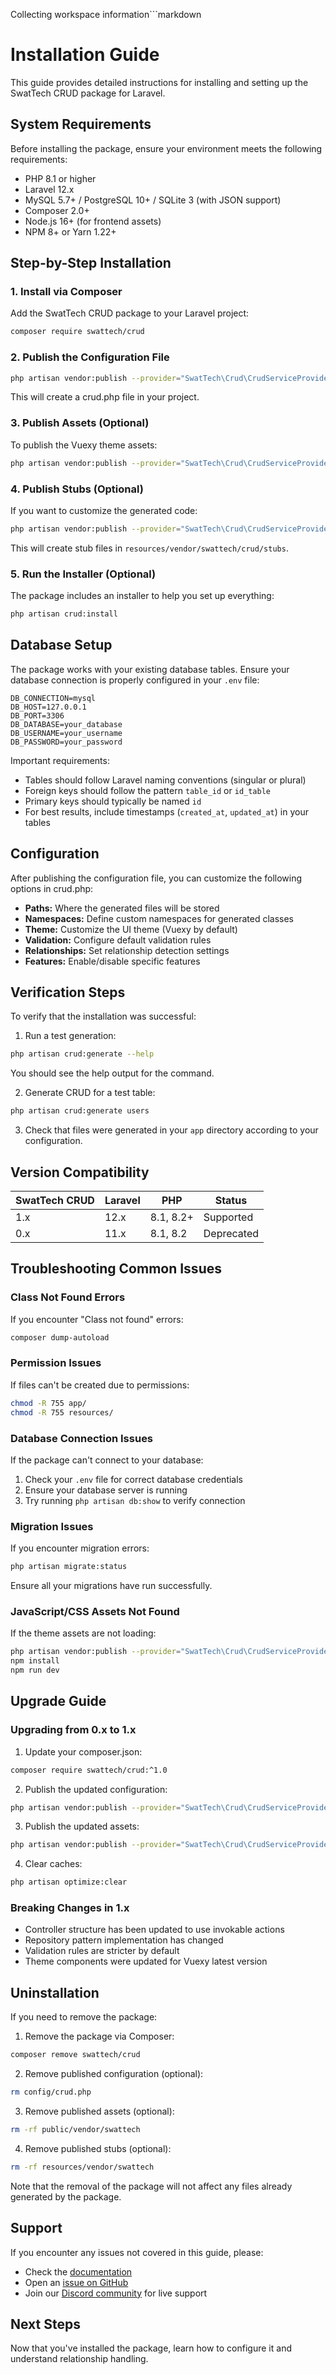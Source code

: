 Collecting workspace information```markdown
# Installation Guide

This guide provides detailed instructions for installing and setting up the SwatTech CRUD package for Laravel.

## System Requirements

Before installing the package, ensure your environment meets the following requirements:

- PHP 8.1 or higher
- Laravel 12.x
- MySQL 5.7+ / PostgreSQL 10+ / SQLite 3 (with JSON support)
- Composer 2.0+
- Node.js 16+ (for frontend assets)
- NPM 8+ or Yarn 1.22+

## Step-by-Step Installation

### 1. Install via Composer

Add the SwatTech CRUD package to your Laravel project:

```bash
composer require swattech/crud
```

### 2. Publish the Configuration File

```bash
php artisan vendor:publish --provider="SwatTech\Crud\CrudServiceProvider" --tag="config"
```

This will create a crud.php file in your project.

### 3. Publish Assets (Optional)

To publish the Vuexy theme assets:

```bash
php artisan vendor:publish --provider="SwatTech\Crud\CrudServiceProvider" --tag="assets"
```

### 4. Publish Stubs (Optional)

If you want to customize the generated code:

```bash
php artisan vendor:publish --provider="SwatTech\Crud\CrudServiceProvider" --tag="stubs"
```

This will create stub files in `resources/vendor/swattech/crud/stubs`.

### 5. Run the Installer (Optional)

The package includes an installer to help you set up everything:

```bash
php artisan crud:install
```

## Database Setup

The package works with your existing database tables. Ensure your database connection is properly configured in your `.env` file:

```
DB_CONNECTION=mysql
DB_HOST=127.0.0.1
DB_PORT=3306
DB_DATABASE=your_database
DB_USERNAME=your_username
DB_PASSWORD=your_password
```

Important requirements:

- Tables should follow Laravel naming conventions (singular or plural)
- Foreign keys should follow the pattern `table_id` or `id_table`
- Primary keys should typically be named `id`
- For best results, include timestamps (`created_at`, `updated_at`) in your tables

## Configuration

After publishing the configuration file, you can customize the following options in crud.php:

- **Paths:** Where the generated files will be stored
- **Namespaces:** Define custom namespaces for generated classes
- **Theme:** Customize the UI theme (Vuexy by default)
- **Validation:** Configure default validation rules
- **Relationships:** Set relationship detection settings
- **Features:** Enable/disable specific features

## Verification Steps

To verify that the installation was successful:

1. Run a test generation:

```bash
php artisan crud:generate --help
```

You should see the help output for the command.

2. Generate CRUD for a test table:

```bash
php artisan crud:generate users
```

3. Check that files were generated in your `app` directory according to your configuration.

## Version Compatibility

| SwatTech CRUD | Laravel | PHP       | Status      |
|---------------|---------|-----------|-------------|
| 1.x           | 12.x    | 8.1, 8.2+ | Supported   |
| 0.x           | 11.x    | 8.1, 8.2  | Deprecated  |

## Troubleshooting Common Issues

### Class Not Found Errors

If you encounter "Class not found" errors:

```bash
composer dump-autoload
```

### Permission Issues

If files can't be created due to permissions:

```bash
chmod -R 755 app/
chmod -R 755 resources/
```

### Database Connection Issues

If the package can't connect to your database:

1. Check your `.env` file for correct database credentials
2. Ensure your database server is running
3. Try running `php artisan db:show` to verify connection

### Migration Issues

If you encounter migration errors:

```bash
php artisan migrate:status
```

Ensure all your migrations have run successfully.

### JavaScript/CSS Assets Not Found

If the theme assets are not loading:

```bash
php artisan vendor:publish --provider="SwatTech\Crud\CrudServiceProvider" --tag="assets" --force
npm install
npm run dev
```

## Upgrade Guide

### Upgrading from 0.x to 1.x

1. Update your composer.json:

```bash
composer require swattech/crud:^1.0
```

2. Publish the updated configuration:

```bash
php artisan vendor:publish --provider="SwatTech\Crud\CrudServiceProvider" --tag="config" --force
```

3. Publish the updated assets:

```bash
php artisan vendor:publish --provider="SwatTech\Crud\CrudServiceProvider" --tag="assets" --force
```

4. Clear caches:

```bash
php artisan optimize:clear
```

### Breaking Changes in 1.x

- Controller structure has been updated to use invokable actions
- Repository pattern implementation has changed
- Validation rules are stricter by default
- Theme components were updated for Vuexy latest version

## Uninstallation

If you need to remove the package:

1. Remove the package via Composer:

```bash
composer remove swattech/crud
```

2. Remove published configuration (optional):

```bash
rm config/crud.php
```

3. Remove published assets (optional):

```bash
rm -rf public/vendor/swattech
```

4. Remove published stubs (optional):

```bash
rm -rf resources/vendor/swattech
```

Note that the removal of the package will not affect any files already generated by the package.

## Support

If you encounter any issues not covered in this guide, please:

- Check the [documentation](https://github.com/swattech/crud/wiki)
- Open an [issue on GitHub](https://github.com/swattech/crud/issues)
- Join our [Discord community](https://discord.gg/swattech-crud) for live support

## Next Steps

Now that you've installed the package, learn how to configure it and understand relationship handling.
